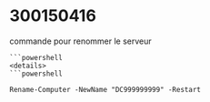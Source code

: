 # 300150416

commande pour renommer le serveur
```
```powershell
<details>
```powershell
  
Rename-Computer -NewName "DC999999999" -Restart
